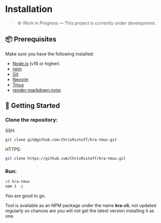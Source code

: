# Installation

> ⚙️ Work in Progress — This project is currently under development.

## 📦 Prerequisites

Make sure you have the following installed:

- [Node.js](https://nodejs.org/) (v16 or higher)
- [npm](https://www.npmjs.com/)
- [Git](https://git-scm.com/)
- [Neovim](https://neovim.io/)
- [Tmux](https://github.com/tmux/tmux/wiki/Installing)
- [render-markdown.nvim](https://github.com/MeanderingProgrammer/render-markdown.nvim)

## 🚀 Getting Started

### Clone the repository:

SSH:
```bash
git clone git@github.com:ChrisRistoff/kra-tmux.git
```

HTTPS:
```bash
git clone https://github.com/ChrisRistoff/kra-tmux.git
```

### Run:
```bash
cd kra-tmux
npm i -g
```

You are good to go.

Tool is available as an NPM package under the name **kra-cli**, not updated regularly so chances are you will not get the latest version installing it as one.
